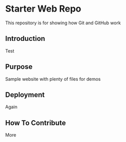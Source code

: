 # Starter Web Repo

This repository is for showing how Git and GitHub work

## Introduction
Test

## Purpose

Sample website with plenty of files for demos

## Deployment

Again

## How To Contribute

More